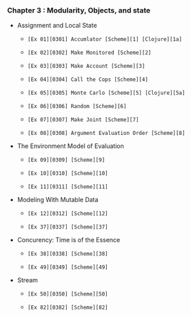 ### Chapter 3 : Modularity, Objects, and state

*  Assignment and Local State
   *     [Ex 01][0301] Accumlator [Scheme][1] [Clojure][1a]
   *     [Ex 02][0302] Make Monitored [Scheme][2]
   *     [Ex 03][0303] Make Account [Scheme][3]
   *     [Ex 04][0304] Call the Cops [Scheme][4]
   *     [Ex 05][0305] Monte Carlo [Scheme][5] [Clojure][5a]
   *     [Ex 06][0306] Random [Scheme][6]
   *     [Ex 07][0307] Make Joint [Scheme][7]
   *     [Ex 08][0308] Argument Evaluation Order [Scheme][8]
*  The Environment Model of Evaluation
   *     [Ex 09][0309] [Scheme][9]
   *     [Ex 10][0310] [Scheme][10]
   *     [Ex 11][0311] [Scheme][11]
*  Modeling With Mutable Data
   *     [Ex 12][0312] [Scheme][12]
   *     [Ex 37][0337] [Scheme][37]
*  Concurency: Time is of the Essence
   *     [Ex 38][0338] [Scheme][38]
   *     [Ex 49][0349] [Scheme][49]
*  Stream
   *     [Ex 50][0350] [Scheme][50]
   *     [Ex 82][0382] [Scheme][82]



[0301]: http://mitpress.mit.edu/sicp/full-text/book/book-Z-H-20.html#%_thm_3.1
[0302]: http://mitpress.mit.edu/sicp/full-text/book/book-Z-H-20.html#%_thm_3.2
[0303]: http://mitpress.mit.edu/sicp/full-text/book/book-Z-H-20.html#%_thm_3.3
[0304]: http://mitpress.mit.edu/sicp/full-text/book/book-Z-H-20.html#%_thm_3.4
[0305]: http://mitpress.mit.edu/sicp/full-text/book/book-Z-H-20.html#%_thm_3.5
[0306]: http://mitpress.mit.edu/sicp/full-text/book/book-Z-H-20.html#%_thm_3.6
[0307]: http://mitpress.mit.edu/sicp/full-text/book/book-Z-H-20.html#%_thm_3.7
[0308]: http://mitpress.mit.edu/sicp/full-text/book/book-Z-H-20.html#%_thm_3.8

[0309]: http://mitpress.mit.edu/sicp/full-text/book/book-Z-H-21.html#%_thm_3.9
[0310]: http://mitpress.mit.edu/sicp/full-text/book/book-Z-H-21.html#%_thm_3.10
[0311]: http://mitpress.mit.edu/sicp/full-text/book/book-Z-H-21.html#%_thm_3.11

[0312]: http://mitpress.mit.edu/sicp/full-text/book/book-Z-H-22.html#%_thm_3.12
[0337]: http://mitpress.mit.edu/sicp/full-text/book/book-Z-H-22.html#%_thm_3.37

[0338]: http://mitpress.mit.edu/sicp/full-text/book/book-Z-H-23.html#%_thm_3.38
[0349]: http://mitpress.mit.edu/sicp/full-text/book/book-Z-H-23.html#%_thm_3.49

[0350]: http://mitpress.mit.edu/sicp/full-text/book/book-Z-H-24.html#%_thm_3.50
[0382]: http://mitpress.mit.edu/sicp/full-text/book/book-Z-H-24.html#%_thm_3.82


[1]: section_1/accumulator.scm
[2]: section_1/monitored.scm
[3]: section_1/account.scm
[4]: section_1/.scm
[5]: section_1/monte_carlo_circle.scm
[6]: section_1/random.scm
[7]: section_1/.scm
[8]: section_1/.scm
[9]: section_2/.scm
[10]: section_2/.scm
[11]: section_2/.scm
[12]: section_3/.scm
[37]: section_3/.scm
[38]: section_4/.scm
[49]: section_4/.scm
[50]: section_5/.scm
[82]: section_5/.scm

[1a]: section_1/accumulator.clj
[5a]: section_1/monte_carlo.clj
